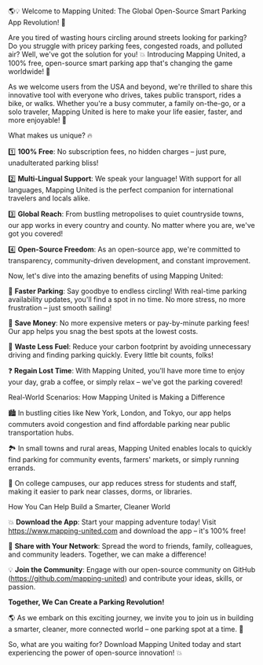 🌎💡 Welcome to Mapping United: The Global Open-Source Smart Parking App Revolution! 🚀

Are you tired of wasting hours circling around streets looking for parking? Do you struggle with pricey parking fees, congested roads, and polluted air? Well, we've got the solution for you! 💥 Introducing Mapping United, a 100% free, open-source smart parking app that's changing the game worldwide! 🌟

As we welcome users from the USA and beyond, we're thrilled to share this innovative tool with everyone who drives, takes public transport, rides a bike, or walks. Whether you're a busy commuter, a family on-the-go, or a solo traveler, Mapping United is here to make your life easier, faster, and more enjoyable! 🎉

What makes us unique? 🔥

1️⃣ **100% Free**: No subscription fees, no hidden charges – just pure, unadulterated parking bliss!

2️⃣ **Multi-Lingual Support**: We speak your language! With support for all languages, Mapping United is the perfect companion for international travelers and locals alike.

3️⃣ **Global Reach**: From bustling metropolises to quiet countryside towns, our app works in every country and county. No matter where you are, we've got you covered!

4️⃣ **Open-Source Freedom**: As an open-source app, we're committed to transparency, community-driven development, and constant improvement.

Now, let's dive into the amazing benefits of using Mapping United:

🚗 **Faster Parking**: Say goodbye to endless circling! With real-time parking availability updates, you'll find a spot in no time. No more stress, no more frustration – just smooth sailing!

💸 **Save Money**: No more expensive meters or pay-by-minute parking fees! Our app helps you snag the best spots at the lowest costs.

🚗 **Waste Less Fuel**: Reduce your carbon footprint by avoiding unnecessary driving and finding parking quickly. Every little bit counts, folks!

❓ **Regain Lost Time**: With Mapping United, you'll have more time to enjoy your day, grab a coffee, or simply relax – we've got the parking covered!

Real-World Scenarios: How Mapping United is Making a Difference

🏙️ In bustling cities like New York, London, and Tokyo, our app helps commuters avoid congestion and find affordable parking near public transportation hubs.

🏞️ In small towns and rural areas, Mapping United enables locals to quickly find parking for community events, farmers' markets, or simply running errands.

🚂 On college campuses, our app reduces stress for students and staff, making it easier to park near classes, dorms, or libraries.

How You Can Help Build a Smarter, Cleaner World

💥 **Download the App**: Start your mapping adventure today! Visit https://www.mapping-united.com and download the app – it's 100% free!

📢 **Share with Your Network**: Spread the word to friends, family, colleagues, and community leaders. Together, we can make a difference!

💡 **Join the Community**: Engage with our open-source community on GitHub (https://github.com/mapping-united) and contribute your ideas, skills, or passion.

**Together, We Can Create a Parking Revolution!**

🌎 As we embark on this exciting journey, we invite you to join us in building a smarter, cleaner, more connected world – one parking spot at a time. 🚀

So, what are you waiting for? Download Mapping United today and start experiencing the power of open-source innovation! 💥
